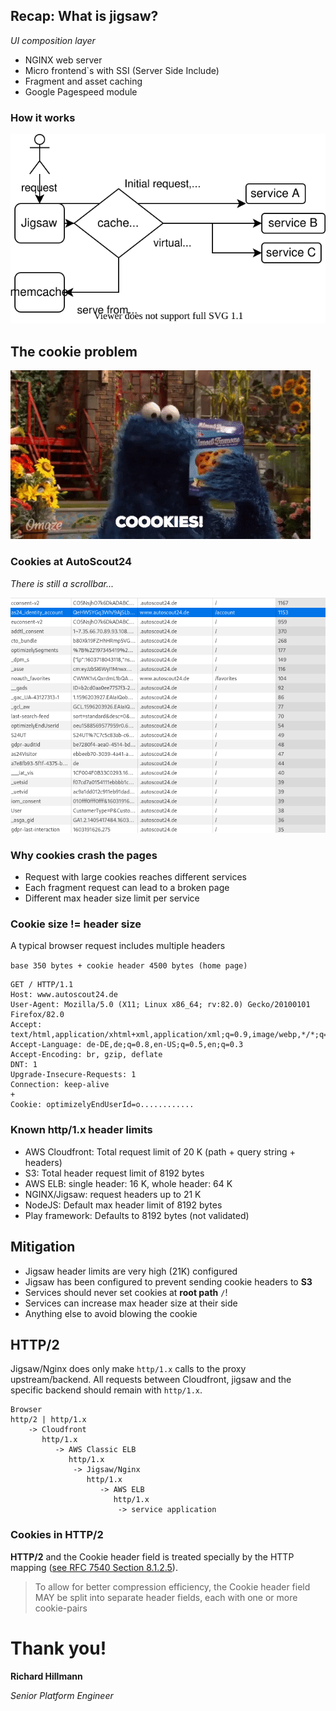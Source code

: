## Recap: What is jigsaw?

_UI composition layer_

- NGINX web server <!-- .element: class="fragment" data-fragment-index="0" -->
- Micro frontend`s with SSI (Server Side Include) <!-- .element: class="fragment" data-fragment-index="1" -->
- Fragment and asset caching <!-- .element: class="fragment" data-fragment-index="2" -->
- Google Pagespeed module <!-- .element: class="fragment" data-fragment-index="3" -->

<!-- vertical -->

### How it works

![Jigsaw SSI flow](ssi-flow.svg) <!-- .element: style="width:100%; background-color:#fff" -->

<!-- section -->

## The cookie problem

![cookie monster](cookiemonster.gif)

<!-- vertical -->

### Cookies at AutoScout24

_There is still a scrollbar..._

![Jigsaw SSI flow](cookies.png)

<!-- vertical -->

### Why cookies crash the pages

- Request with large cookies reaches different services
- Each fragment request can lead to a broken page
- Different max header size limit per service

<!-- vertical -->

### Cookie size != header size

A typical browser request includes multiple headers

`base 350 bytes + cookie header 4500 bytes (home page)`

```ht
GET / HTTP/1.1
Host: www.autoscout24.de
User-Agent: Mozilla/5.0 (X11; Linux x86_64; rv:82.0) Gecko/20100101 Firefox/82.0
Accept: text/html,application/xhtml+xml,application/xml;q=0.9,image/webp,*/*;q=0.8
Accept-Language: de-DE,de;q=0.8,en-US;q=0.5,en;q=0.3
Accept-Encoding: br, gzip, deflate
DNT: 1
Upgrade-Insecure-Requests: 1
Connection: keep-alive
+
Cookie: optimizelyEndUserId=o............
```

<!-- section -->

### Known http/1.x header limits

- AWS Cloudfront: Total request limit of 20 K (path + query string + headers) <!-- .element: class="fragment" data-fragment-index="0" -->
- S3: Total header request limit of 8192 bytes <!-- .element: class="fragment" data-fragment-index="0" -->
- AWS ELB: single header: 16 K, whole header: 64 K <!-- .element: class="fragment" data-fragment-index="0" -->
- NGINX/Jigsaw: request headers up to 21 K <!-- .element: class="fragment" data-fragment-index="1" -->
- NodeJS: Default max header limit of 8192 bytes <!-- .element: class="fragment" data-fragment-index="2" -->
- Play framework: Defaults to 8192 bytes (not validated) <!-- .element: class="fragment" data-fragment-index="2" -->
<!-- vertical -->

## Mitigation

- Jigsaw header limits are very high (21K) configured
- Jigsaw has been configured to prevent sending cookie headers to **S3**
- Services should never set cookies at **root path** `/`!
- Services can increase max header size at their side
- Anything else to avoid blowing the cookie

<!-- section -->

## HTTP/2

Jigsaw/Nginx does only make `http/1.x` calls to the proxy upstream/backend. All requests between Cloudfront, jigsaw and the specific backend should remain with `http/1.x`.

```text
Browser
http/2 | http/1.x
    -> Cloudfront
       http/1.x
          -> AWS Classic ELB
             http/1.x
              -> Jigsaw/Nginx
                 http/1.x
                    -> AWS ELB
                       http/1.x
                        -> service application
```

<!-- vertical -->

### Cookies in HTTP/2

**HTTP/2** and the Cookie header field is treated specially by the HTTP mapping ([see RFC 7540 Section 8.1.2.5](https://tools.ietf.org/html/rfc7540#section-8.1.2.5)).

> To allow for better compression efficiency, the Cookie header field MAY be split into separate header fields, each with one or more cookie-pairs

<!-- section -->

# Thank you!

**Richard Hillmann**

_Senior Platform Engineer_
